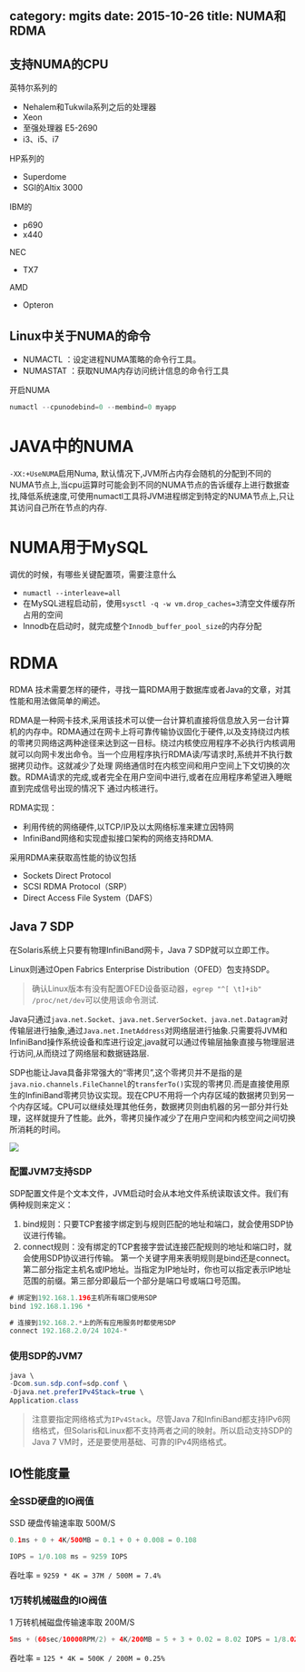 category: mgits
date: 2015-10-26
title: NUMA和RDMA
---

## 支持NUMA的CPU

英特尔系列的
* Nehalem和Tukwila系列之后的处理器
* Xeon
* 至强处理器 E5-2690
* i3、i5、i7

HP系列的
* Superdome
* SGI的Altix 3000

IBM的
* p690
* x440

NEC
* TX7

AMD
* Opteron


## Linux中关于NUMA的命令
* NUMACTL ：设定进程NUMA策略的命令行工具。
* NUMASTAT ：获取NUMA内存访问统计信息的命令行工具

开启NUMA
```java
numactl --cpunodebind=0 --membind=0 myapp
```


# JAVA中的NUMA
`-XX:+UseNUMA`启用Numa, 默认情况下,JVM所占内存会随机的分配到不同的NUMA节点上,当cpu运算时可能会到不同的NUMA节点的告诉缓存上进行数据查找,降低系统速度,可使用numactl工具将JVM进程绑定到特定的NUMA节点上,只让其访问自己所在节点的内存.

# NUMA用于MySQL
调优的时候，有哪些关键配置项，需要注意什么

* `numactl --interleave=all`
* 在MySQL进程启动前，使用`sysctl -q -w vm.drop_caches=3`清空文件缓存所占用的空间
* Innodb在启动时，就完成整个`Innodb_buffer_pool_size`的内存分配

# RDMA
RDMA 技术需要怎样的硬件，寻找一篇RDMA用于数据库或者Java的文章，对其性能和用法做简单的阐述。

RDMA是一种网卡技术,采用该技术可以使一台计算机直接将信息放入另一台计算机的内存中。RDMA通过在网卡上将可靠传输协议固化于硬件,以及支持绕过内核的零拷贝网络这两种途径来达到这一目标。绕过内核使应用程序不必执行内核调用就可以向网卡发出命令。当一个应用程序执行RDMA读/写请求时,系统并不执行数据拷贝动作。这就减少了处理 网络通信时在内核空间和用户空间上下文切换的次数。RDMA请求的完成,或者完全在用户空间中进行,或者在应用程序希望进入睡眠直到完成信号出现的情况下 通过内核进行。

RDMA实现：
* 利用传统的网络硬件,以TCP/IP及以太网络标准来建立因特网
* InfiniBand网络和实现虚拟接口架构的网络支持RDMA.

采用RDMA来获取高性能的协议包括
* Sockets Direct Protocol
* SCSI RDMA Protocol（SRP）
* Direct Access File System（DAFS）

## Java 7 SDP
在Solaris系统上只要有物理InfiniBand网卡，Java 7 SDP就可以立即工作。

Linux则通过Open Fabrics Enterprise Distribution（OFED）包支持SDP。
> 确认Linux版本有没有配置OFED设备驱动器，`egrep "^[ \t]+ib" /proc/net/dev`可以使用该命令测试.

Java只通过`java.net.Socket、java.net.ServerSocket、java.net.Datagram`对传输层进行抽象,通过`Java.net.InetAddress`对网络层进行抽象.只需要将JVM和InfiniBand操作系统设备和库进行设定,java就可以通过传输层抽象直接与物理层进行访问,从而绕过了网络层和数据链路层.

SDP也能让Java具备非常强大的“零拷贝”,这个零拷贝并不是指的是`java.nio.channels.FileChannel`的`transferTo()`实现的零拷贝.而是直接使用原生的InfiniBand零拷贝协议实现。现在CPU不用将一个内存区域的数据拷贝到另一个内存区域。CPU可以继续处理其他任务，数据拷贝则由机器的另一部分并行处理，这样就提升了性能。此外，零拷贝操作减少了在用户空间和内核空间之间切换所消耗的时间。

![](https://raw.githubusercontent.com/ming15/blog-website/images/net/javasdp.jpg)

### 配置JVM7支持SDP
SDP配置文件是个文本文件，JVM启动时会从本地文件系统读取该文件。我们有俩种规则来定义：
1. bind规则：只要TCP套接字绑定到与规则匹配的地址和端口，就会使用SDP协议进行传输。
2. connect规则：没有绑定的TCP套接字尝试连接匹配规则的地址和端口时，就会使用SDP协议进行传输。
第一个关键字用来表明规则是bind还是connect。第二部分指定主机名或IP地址。当指定为IP地址时，你也可以指定表示IP地址范围的前缀。第三部分即最后一个部分是端口号或端口号范围。
```java
# 绑定到192.168.1.196主机所有端口使用SDP
bind 192.168.1.196 *

# 连接到192.168.2.*上的所有应用服务时都使用SDP
connect 192.168.2.0/24 1024-*
```
### 使用SDP的JVM7
```java
java \
-Dcom.sun.sdp.conf=sdp.conf \
-Djava.net.preferIPv4Stack=true \
Application.class
```
> 注意要指定网络格式为`IPv4Stack`。尽管Java 7和InfiniBand都支持IPv6网络格式，但Solaris和Linux都不支持两者之间的映射。所以启动支持SDP的Java 7 VM时，还是要使用基础、可靠的IPv4网络格式。

## IO性能度量

### 全SSD硬盘的IO阀值
SSD 硬盘传输速率取 500M/S
```java
0.1ms + 0 + 4K/500MB = 0.1 + 0 + 0.008 = 0.108

IOPS = 1/0.108 ms = 9259 IOPS
```
吞吐率 = `9259 * 4K = 37M / 500M = 7.4%`


### 1万转机械磁盘的IO阀值
1 万转机械磁盘传输速率取 200M/S
```java
5ms + (60sec/10000RPM/2) + 4K/200MB = 5 + 3 + 0.02 = 8.02 IOPS = 1/8.02s ms = 125 IOPS
```
吞吐率 = `125 * 4K = 500K / 200M = 0.25%`
